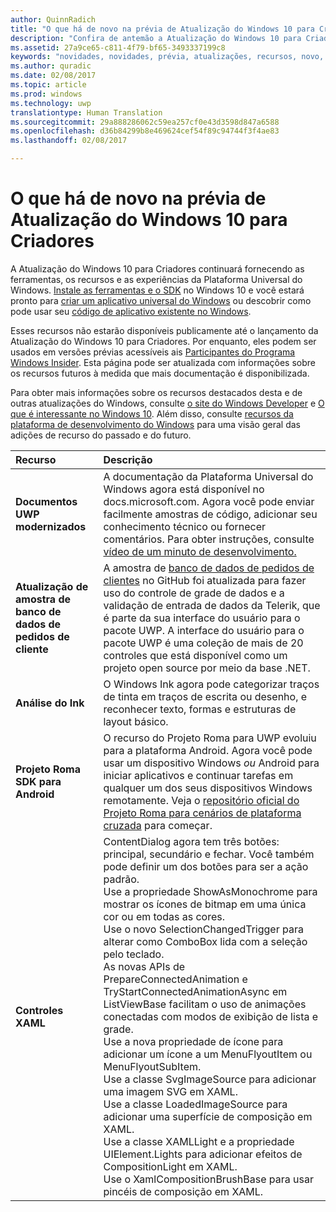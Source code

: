 ```yaml
---
author: QuinnRadich
title: "O que há de novo na prévia de Atualização do Windows 10 para Criadores - Desenvolver aplicativos UWP"
description: "Confira de antemão a Atualização do Windows 10 para Criadores, que continuará fornecendo as ferramentas, os recursos e as experiências da Plataforma Universal do Windows."
ms.assetid: 27a9ce65-c811-4f79-bf65-3493337199c8
keywords: "novidades, novidades, prévia, atualizações, recursos, novo, Windows 10, criadores"
ms.author: quradic
ms.date: 02/08/2017
ms.topic: article
ms.prod: windows
ms.technology: uwp
translationtype: Human Translation
ms.sourcegitcommit: 29a888286062c59ea257cf0e43d3598d847a6588
ms.openlocfilehash: d36b84299b8e469624cef54f89c94744f3f4ae83
ms.lasthandoff: 02/08/2017

---
```


# <a name="whats-new-in-the-windows-10-creators-update-preview"></a>O que há de novo na prévia de Atualização do Windows 10 para Criadores

A Atualização do Windows 10 para Criadores continuará fornecendo as ferramentas, os recursos e as experiências da Plataforma Universal do Windows. [Instale as ferramentas e o SDK](http://go.microsoft.com/fwlink/?LinkId=821431) no Windows 10 e você estará pronto para [criar um aplicativo universal do Windows](https://msdn.microsoft.com/library/windows/apps/bg124288) ou descobrir como pode usar seu [código de aplicativo existente no Windows](https://msdn.microsoft.com/library/windows/apps/mt238321).

Esses recursos não estarão disponíveis publicamente até o lançamento da Atualização do Windows 10 para Criadores. Por enquanto, eles podem ser usados em versões prévias acessíveis ais [Participantes do Programa Windows Insider](https://insider.windows.com/). Esta página pode ser atualizada com informações sobre os recursos futuros à medida que mais documentação é disponibilizada.

Para obter mais informações sobre os recursos destacados desta e de outras atualizações do Windows, consulte [o site do Windows Developer](https://developer.microsoft.com/en-us/windows/projects/campaigns/windows-developer-day) e [O que é interessante no Windows 10](http://go.microsoft.com/fwlink/?LinkId=823181). Além disso, consulte [recursos da plataforma de desenvolvimento do Windows](https://developer.microsoft.com/en-us/windows/platform/features) para uma visão geral das adições de recurso do passado e do futuro.

Recurso | Descrição
 :---- | :----
**Documentos UWP modernizados** | A documentação da Plataforma Universal do Windows agora está disponível no docs.microsoft.com. Agora você pode enviar facilmente amostras de código, adicionar seu conhecimento técnico ou fornecer comentários. Para obter instruções, consulte [vídeo de um minuto de desenvolvimento.](https://channel9.msdn.com/Blogs/One-Dev-Minute/Modernizing-the-Windows-UWP-Docs)
**Atualização de amostra de banco de dados de pedidos de cliente** | A amostra de [banco de dados de pedidos de clientes](https://github.com/Microsoft/Windows-appsample-customers-orders-database) no GitHub foi atualizada para fazer uso do controle de grade de dados e a validação de entrada de dados da Telerik, que é parte da sua interface do usuário para o pacote UWP. A interface do usuário para o pacote UWP é uma coleção de mais de 20 controles que está disponível como um projeto open source por meio da base .NET.
**Análise do Ink** | O Windows Ink agora pode categorizar traços de tinta em traços de escrita ou desenho, e reconhecer texto, formas e estruturas de layout básico.
**Projeto Roma SDK para Android** | O recurso do Projeto Roma para UWP evoluiu para a plataforma Android. Agora você pode usar um dispositivo Windows *ou* Android para iniciar aplicativos e continuar tarefas em qualquer um dos seus dispositivos Windows remotamente. Veja o [repositório oficial do Projeto Roma para cenários de plataforma cruzada](https://github.com/Microsoft/project-rome) para começar.
**Controles XAML** | ContentDialog agora tem três botões: principal, secundário e fechar. Você também pode definir um dos botões para ser a ação padrão. <br> Use a propriedade ShowAsMonochrome para mostrar os ícones de bitmap em uma única cor ou em todas as cores. <br> Use o novo SelectionChangedTrigger para alterar como ComboBox lida com a seleção pelo teclado. <br> As novas APIs de PrepareConnectedAnimation e TryStartConnectedAnimationAsync em ListViewBase facilitam o uso de animações conectadas com modos de exibição de lista e grade. <br> Use a nova propriedade de ícone para adicionar um ícone a um MenuFlyoutItem ou MenuFlyoutSubItem. <br> Use a classe SvgImageSource para adicionar uma imagem SVG em XAML. <br> Use a classe LoadedImageSource para adicionar uma superfície de composição em XAML. <br> Use a classe XAMLLight e a propriedade UIElement.Lights para adicionar efeitos de CompositionLight em XAML. <br> Use o XamlCompositionBrushBase para usar pincéis de composição em XAML.

